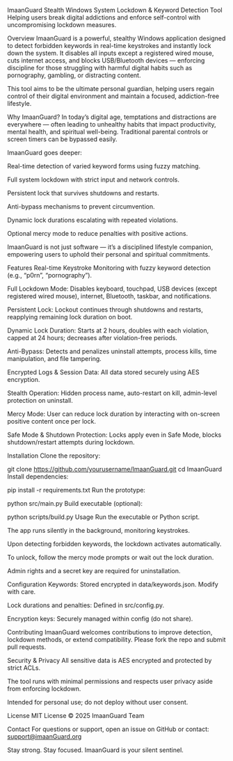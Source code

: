 ImaanGuard
Stealth Windows System Lockdown & Keyword Detection Tool
Helping users break digital addictions and enforce self-control with uncompromising lockdown measures.

Overview
ImaanGuard is a powerful, stealthy Windows application designed to detect forbidden keywords in real-time keystrokes and instantly lock down the system. It disables all inputs except a registered wired mouse, cuts internet access, and blocks USB/Bluetooth devices — enforcing discipline for those struggling with harmful digital habits such as pornography, gambling, or distracting content.

This tool aims to be the ultimate personal guardian, helping users regain control of their digital environment and maintain a focused, addiction-free lifestyle.

Why ImaanGuard?
In today’s digital age, temptations and distractions are everywhere — often leading to unhealthy habits that impact productivity, mental health, and spiritual well-being. Traditional parental controls or screen timers can be bypassed easily.

ImaanGuard goes deeper:

Real-time detection of varied keyword forms using fuzzy matching.

Full system lockdown with strict input and network controls.

Persistent lock that survives shutdowns and restarts.

Anti-bypass mechanisms to prevent circumvention.

Dynamic lock durations escalating with repeated violations.

Optional mercy mode to reduce penalties with positive actions.

ImaanGuard is not just software — it’s a disciplined lifestyle companion, empowering users to uphold their personal and spiritual commitments.

Features
Real-time Keystroke Monitoring with fuzzy keyword detection (e.g., “p0rn”, “pornography”).

Full Lockdown Mode: Disables keyboard, touchpad, USB devices (except registered wired mouse), internet, Bluetooth, taskbar, and notifications.

Persistent Lock: Lockout continues through shutdowns and restarts, reapplying remaining lock duration on boot.

Dynamic Lock Duration: Starts at 2 hours, doubles with each violation, capped at 24 hours; decreases after violation-free periods.

Anti-Bypass: Detects and penalizes uninstall attempts, process kills, time manipulation, and file tampering.

Encrypted Logs & Session Data: All data stored securely using AES encryption.

Stealth Operation: Hidden process name, auto-restart on kill, admin-level protection on uninstall.

Mercy Mode: User can reduce lock duration by interacting with on-screen positive content once per lock.

Safe Mode & Shutdown Protection: Locks apply even in Safe Mode, blocks shutdown/restart attempts during lockdown.

Installation
Clone the repository:

git clone https://github.com/yourusername/ImaanGuard.git
cd ImaanGuard
Install dependencies:

pip install -r requirements.txt
Run the prototype:

python src/main.py
Build executable (optional):

python scripts/build.py
Usage
Run the executable or Python script.

The app runs silently in the background, monitoring keystrokes.

Upon detecting forbidden keywords, the lockdown activates automatically.

To unlock, follow the mercy mode prompts or wait out the lock duration.

Admin rights and a secret key are required for uninstallation.

Configuration
Keywords: Stored encrypted in data/keywords.json. Modify with care.

Lock durations and penalties: Defined in src/config.py.

Encryption keys: Securely managed within config (do not share).

Contributing
ImaanGuard welcomes contributions to improve detection, lockdown methods, or extend compatibility. Please fork the repo and submit pull requests.

Security & Privacy
All sensitive data is AES encrypted and protected by strict ACLs.

The tool runs with minimal permissions and respects user privacy aside from enforcing lockdown.

Intended for personal use; do not deploy without user consent.

License
MIT License © 2025 ImaanGuard Team

Contact
For questions or support, open an issue on GitHub or contact: support@imaanGuard.org

Stay strong. Stay focused. ImaanGuard is your silent sentinel.
